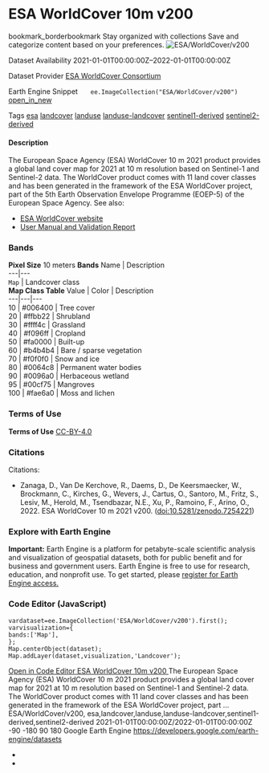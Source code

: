  
#  ESA WorldCover 10m v200 
bookmark_borderbookmark Stay organized with collections  Save and categorize content based on your preferences. 
![ESA/WorldCover/v200](https://developers.google.com/earth-engine/datasets/images/ESA/ESA_WorldCover_v200_sample.png) 

Dataset Availability
    2021-01-01T00:00:00Z–2022-01-01T00:00:00Z 

Dataset Provider
     [ ESA WorldCover Consortium ](https://esa-worldcover.org/en) 

Earth Engine Snippet
     `    ee.ImageCollection("ESA/WorldCover/v200")   ` [ open_in_new ](https://code.earthengine.google.com/?scriptPath=Examples:Datasets/ESA/ESA_WorldCover_v200) 

Tags
     [esa](https://developers.google.com/earth-engine/datasets/tags/esa) [landcover](https://developers.google.com/earth-engine/datasets/tags/landcover) [landuse](https://developers.google.com/earth-engine/datasets/tags/landuse) [landuse-landcover](https://developers.google.com/earth-engine/datasets/tags/landuse-landcover) [sentinel1-derived](https://developers.google.com/earth-engine/datasets/tags/sentinel1-derived) [sentinel2-derived](https://developers.google.com/earth-engine/datasets/tags/sentinel2-derived)
#### Description
The European Space Agency (ESA) WorldCover 10 m 2021 product provides a global land cover map for 2021 at 10 m resolution based on Sentinel-1 and Sentinel-2 data. The WorldCover product comes with 11 land cover classes and has been generated in the framework of the ESA WorldCover project, part of the 5th Earth Observation Envelope Programme (EOEP-5) of the European Space Agency.
See also:
  * [ESA WorldCover website](https://esa-worldcover.org)
  * [User Manual and Validation Report](https://esa-worldcover.org/en/data-access)


### Bands
**Pixel Size** 10 meters 
**Bands**
Name | Description  
---|---  
`Map` | Landcover class  
**Map Class Table**
Value | Color | Description  
---|---|---  
10 | #006400 | Tree cover  
20 | #ffbb22 | Shrubland  
30 | #ffff4c | Grassland  
40 | #f096ff | Cropland  
50 | #fa0000 | Built-up  
60 | #b4b4b4 | Bare / sparse vegetation  
70 | #f0f0f0 | Snow and ice  
80 | #0064c8 | Permanent water bodies  
90 | #0096a0 | Herbaceous wetland  
95 | #00cf75 | Mangroves  
100 | #fae6a0 | Moss and lichen  
### Terms of Use
**Terms of Use**
[CC-BY-4.0](https://spdx.org/licenses/CC-BY-4.0.html)
### Citations
Citations:
  * Zanaga, D., Van De Kerchove, R., Daems, D., De Keersmaecker, W., Brockmann, C., Kirches, G., Wevers, J., Cartus, O., Santoro, M., Fritz, S., Lesiv, M., Herold, M., Tsendbazar, N.E., Xu, P., Ramoino, F., Arino, O., 2022. ESA WorldCover 10 m 2021 v200. ([doi:10.5281/zenodo.7254221](https://doi.org/10.5281/zenodo.7254221))


### Explore with Earth Engine
**Important:** Earth Engine is a platform for petabyte-scale scientific analysis and visualization of geospatial datasets, both for public benefit and for business and government users. Earth Engine is free to use for research, education, and nonprofit use. To get started, please [register for Earth Engine access.](https://console.cloud.google.com/earth-engine)
### Code Editor (JavaScript)
```
vardataset=ee.ImageCollection('ESA/WorldCover/v200').first();
varvisualization={
bands:['Map'],
};
Map.centerObject(dataset);
Map.addLayer(dataset,visualization,'Landcover');
```
[ Open in Code Editor ](https://code.earthengine.google.com/?scriptPath=Examples:Datasets/ESA/ESA_WorldCover_v200)
[ ESA WorldCover 10m v200 ](https://developers.google.com/earth-engine/datasets/catalog/ESA_WorldCover_v200)
The European Space Agency (ESA) WorldCover 10 m 2021 product provides a global land cover map for 2021 at 10 m resolution based on Sentinel-1 and Sentinel-2 data. The WorldCover product comes with 11 land cover classes and has been generated in the framework of the ESA WorldCover project, part …
ESA/WorldCover/v200, esa,landcover,landuse,landuse-landcover,sentinel1-derived,sentinel2-derived 
2021-01-01T00:00:00Z/2022-01-01T00:00:00Z
-90 -180 90 180 
Google Earth Engine
https://developers.google.com/earth-engine/datasets
  * [ ](https://doi.org/https://esa-worldcover.org/en)
  * [ ](https://doi.org/https://developers.google.com/earth-engine/datasets/catalog/ESA_WorldCover_v200)


